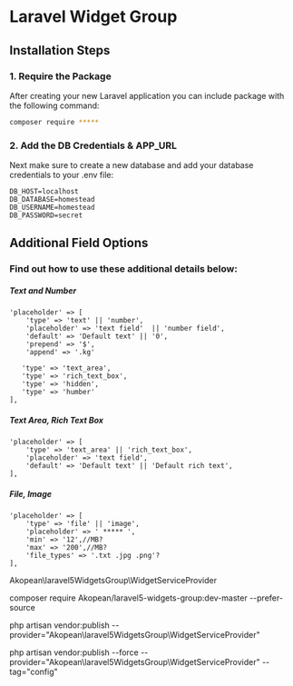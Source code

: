 # Laravel Widget Group

## Installation Steps

### 1. Require the Package

After creating your new Laravel application you can include package with the following command: 

```bash
composer require *****
```

### 2. Add the DB Credentials & APP_URL

Next make sure to create a new database and add your database credentials to your .env file:

```
DB_HOST=localhost
DB_DATABASE=homestead
DB_USERNAME=homestead
DB_PASSWORD=secret
```

## Additional Field Options

### Find out how to use these additional details below:


##### Text and Number
```
'placeholder' => [
    'type' => 'text' || 'number',
    'placeholder' => 'text field'  || 'number field',
    'default' => 'Default text' || '0',
    'prepend' => '$',
    'append' => '.kg'
    
   'type' => 'text_area',
   'type' => 'rich_text_box',
   'type' => 'hidden',
   'type' => 'humber'
],
```
##### Text Area, Rich Text Box 
```
'placeholder' => [
    'type' => 'text_area' || 'rich_text_box',
    'placeholder' => 'text field',
    'default' => 'Default text' || 'Default rich text',  
],
```

##### File, Image 
```
'placeholder' => [
    'type' => 'file' || 'image',
    'placeholder' => ' ***** ',
    'min' => '12',//MB?
    'max' => '200',//MB?
    'file_types' => '.txt .jpg .png'?
],
```

  Akopean\laravel5WidgetsGroup\WidgetServiceProvider
  
  composer require Akopean/laravel5-widgets-group:dev-master --prefer-source
  
  php artisan vendor:publish --provider="Akopean\laravel5WidgetsGroup\WidgetServiceProvider"
  
  php artisan vendor:publish --force --provider="Akopean\laravel5WidgetsGroup\WidgetServiceProvider" --tag="config"